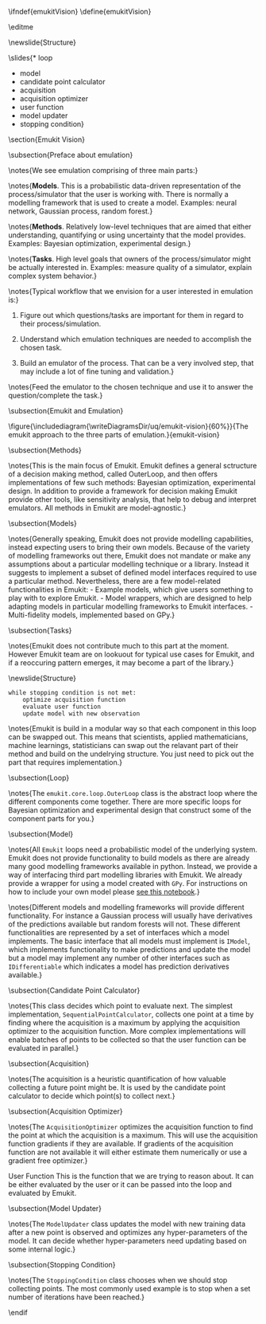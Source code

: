 \ifndef{emukitVision}
\define{emukitVision}

\editme

\newslide{Structure}

\slides{* loop
* model
* candidate point calculator
* acquisition
* acquisition optimizer
* user function
* model updater
* stopping condition}

\section{Emukit Vision}

\subsection{Preface about emulation}

\notes{We see emulation comprising of three main parts:}

\notes{**Models**. This is a probabilistic data-driven representation of the process/simulator that the user is working with. There is normally a modelling framework that is used to create a model. Examples: neural network, Gaussian process, random forest.}

\notes{**Methods**. Relatively low-level techniques that are aimed that either understanding, quantifying or using uncertainty that the model provides. Examples: Bayesian optimization, experimental design.}

\notes{**Tasks**. High level goals that owners of the process/simulator might be actually interested in. Examples: measure quality of a simulator, explain complex system behavior.}

\notes{Typical workflow that we envision for a user interested in emulation is:}

1. Figure out which questions/tasks are important for them in regard to their process/simulation.

2. Understand which emulation techniques are needed to accomplish the chosen task.

3. Build an emulator of the process. That can be a very involved step, that may include a lot of fine tuning and validation.}

\notes{Feed the emulator to the chosen technique and use it to answer the question/complete the task.}

\subsection{Emukit and Emulation}

\figure{\includediagram{\writeDiagramsDir/uq/emukit-vision}{60%}}{The emukit approach to the three parts of emulation.}{emukit-vision}

\subsection{Methods}

\notes{This is the main focus of Emukit. Emukit defines a general sctructure of a decision making method, called OuterLoop, and then offers implementations of few such methods: Bayesian optimization, experimental design. In addition to provide a framework for decision making Emukit provide other tools, like sensitivity analysis, that help to debug and interpret emulators. All methods in Emukit are model-agnostic.}

\subsection{Models}

\notes{Generally speaking, Emukit does not provide modelling capabilities, instead expecting users to bring their own models. Because of the variety of modelling frameworks out there, Emukit does not mandate or make any assumptions about a particular modelling technique or a library. Instead it suggests to implement a subset of defined model interfaces required to use a particular method. Nevertheless, there are a few model-related functionalities in Emukit: - Example models, which give users something to play with to explore Emukit. - Model wrappers, which are designed to help adapting models in particular modelling frameworks to Emukit interfaces. - Multi-fidelity models, implemented based on GPy.}

\subsection{Tasks}

\notes{Emukit does not contribute much to this part at the moment. However Emukit team are on lookuout for typical use cases for Emukit, and if a reoccuring pattern emerges, it may become a part of the library.}

\newslide{Structure}

```
while stopping condition is not met:
    optimize acquisition function
    evaluate user function
    update model with new observation
```

\notes{Emukit is build in a modular way so that each component in this loop can be swapped out. This means that scientists, applied mathematicians, machine learnings, statisticians can swap out the relavant part of their method and build on the undelrying structure. You just need to pick out the part that requires implementation.}

\subsection{Loop}

\notes{The ```emukit.core.loop.OuterLoop``` class is the abstract loop where the different components come together. There are more specific loops for Bayesian optimization and experimental design that construct some of the component parts for you.}

\subsection{Model}

\notes{All `Emukit` loops need a probabilistic model of the underlying system. Emukit does not provide functionality to build models as there are already many good modelling frameworks available in python. Instead, we provide a way of interfacing third part modelling libraries with Emukit. We already provide a wrapper for using a model created with `GPy`. For instructions on how to include your own model please [see this notebook](https://emukit.readthedocs.io/en/latest/notebooks/Emukit-tutorial-custom-model.html).}

\notes{Different models and modelling frameworks will provide different functionality. For instance a Gaussian process will usually have derivatives of the predictions available but random forests will not. These different functionalities are represented by a set of interfaces which a model implements. The basic interface that all models must implement is `IModel`, which implements functionality to make predictions and update the model but a model may implement any number of other interfaces such as `IDifferentiable` which indicates a model has prediction derivatives available.}

\subsection{Candidate Point Calculator}

\notes{This class decides which point to evaluate next. The simplest implementation, `SequentialPointCalculator`, collects one point at a time by finding where the acquisition is a maximum by applying the acquisition optimizer to the acquisition function. More complex implementations will enable batches of points to be collected so that the user function can be evaluated in parallel.}

\subsection{Acquisition}

\notes{The acquisition is a heuristic quantification of how valuable collecting a future point might be. It is used by the candidate point calculator to decide which point(s) to collect next.}

\subsection{Acquisition Optimizer}

\notes{The `AcquisitionOptimizer` optimizes the acquisition function to find the point at which the acquisition is a maximum. This will use the acquisition function gradients if they are available. If gradients of the acquisition function are not available it will either estimate them numerically or use a gradient free optimizer.}

User Function
This is the function that we are trying to reason about. It can be either evaluated by the user or it can be passed into the loop and evaluated by Emukit.

\subsection{Model Updater}

\notes{The `ModelUpdater` class updates the model with new training data after a new point is observed and optimizes any hyper-parameters of the model. It can decide whether hyper-parameters need updating based on some internal logic.}

\subsection{Stopping Condition}

\notes{The `StoppingCondition` class chooses when we should stop collecting points. The most commonly used example is to stop when a set number of iterations have been reached.}

\endif
